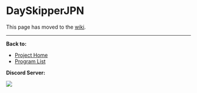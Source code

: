 # DaySkipperJPN

This page has moved to the [wiki](https://github.com/PokemonAutomation/SwSh-Arduino/wiki/Basic:-DaySkipperJPN).

<hr>

**Back to:**
- [Project Home](/README.md)
- [Program List](/Documentation/ProgramList.md)

**Discord Server:** 

[<img src="https://canary.discordapp.com/api/guilds/695809740428673034/widget.png?style=banner2">](https://discord.gg/cQ4gWxN)
